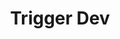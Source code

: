 ---
created: '2025-09-16T15:05:15.655620'
modified: '2025-09-17T15:36:34.493087'
ship_factor: 5
subtype: trigger-dev
tags: []
title: Trigger Dev
type: general
version: 1
---